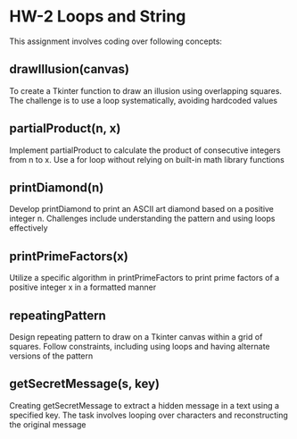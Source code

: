 # HW-2 Loops and String
This assignment involves coding over following concepts:

## drawIllusion(canvas)
To create a Tkinter function to draw an illusion using overlapping squares. The challenge is to use a loop systematically, avoiding hardcoded values

## partialProduct(n, x)
Implement partialProduct to calculate the product of consecutive integers from n to x. Use a for loop without relying on built-in math library functions

## printDiamond(n)
Develop printDiamond to print an ASCII art diamond based on a positive integer n. Challenges include understanding the pattern and using loops effectively

## printPrimeFactors(x)
Utilize a specific algorithm in printPrimeFactors to print prime factors of a positive integer x in a formatted manner

## repeatingPattern
Design repeating pattern to draw on a Tkinter canvas within a grid of squares. Follow constraints, including using loops and having alternate versions of the pattern

## getSecretMessage(s, key)
Creating getSecretMessage to extract a hidden message in a text using a specified key. The task involves looping over characters and reconstructing the original message
